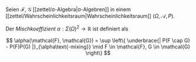 Seien $\mathcal{F}$, $\mathcal{G}$ [[zettel/σ-Algebra|σ-Algebren]] in einem [[zettel/Wahrscheinlichkeitsraum|Wahrscheinlichkeitsraum]] $(\Omega, \mathcal{A}, P)$.

Der *Mischkoeffizient* $\alpha : \Sigma(\Omega)^2 \to \mathbb{R}$ ist definiert als

$$
	\alpha(\mathcal{F}, \mathcal{G}) = \sup \left\{ \underbrace{| P(F \cap G) - P(F)P(G) |}_{\alpha\text{-mixing}} \mid F \in \mathcal{F}, G \in \mathcal{G} \right\}
$$